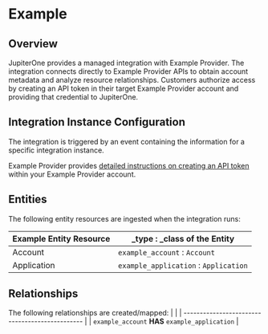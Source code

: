 # Example

## Overview

JupiterOne provides a managed integration with Example Provider. The integration
connects directly to Example Provider APIs to obtain account metadata and
analyze resource relationships. Customers authorize access by creating an API
token in their target Example Provider account and providing that credential to
JupiterOne.

## Integration Instance Configuration

The integration is triggered by an event containing the information for a
specific integration instance.

Example Provider provides [detailed instructions on creating an API token][1]
within your Example Provider account.

## Entities

The following entity resources are ingested when the integration runs:

| Example Entity Resource | \_type : \_class of the Entity        |
| ----------------------- | ------------------------------------- |
| Account                 | `example_account` : `Account`         |
| Application             | `example_application` : `Application` |

## Relationships

The following relationships are created/mapped: | | |
----------------------------------------------- | | `example_account` **HAS**
`example_application` |

[1]: https://jupiterone.io/
